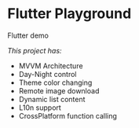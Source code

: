# Flutter Playground

Flutter demo

*This project has:*
- MVVM Architecture
- Day-Night control
- Theme color changing
- Remote image download
- Dynamic list content
- L10n support
- CrossPlatform function calling
